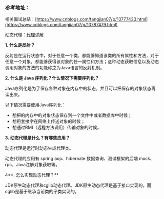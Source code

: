 ### 参考地址：

相关面试总结：[https://www.cnblogs.com/tangjian07/p/10777433.html](https://www.cnblogs.com/tangjian07/p/10787479.html)

动态代理：[代理详解](https://tuonioooo.gitbooks.io/application-framework/content/springyuan-ma-jie-du-pian/aopshi-xian-yuan-li-ji-chang-jian-wu-qu/cglibhe-jdk-dong-tai-dai-li.html)

**1. 什么是反射？**

反射是在运行状态中，对于任意一个类，都能够知道该类的所有属性和方法，对于任意一个对象，都能够获得该对象的任一属性和方法；这种动态获取信息以及动态调用对象的方法的功能称之为Java语言的反射机制。

**2. 什么是 Java 序列化？什么情况下需要序列化？**

Java序列化是为了保存各种对象在内存中的状态，并且可以把保存的对象状态再读出来。

以下情况需要使用Java序列化：

* 想把的内存中的对象状态保存到一个文件中或者数据库中时候；
* 想用套接字在网络上传送对象的时候；
* 想通过RMI（远程方法调用）传输对象的时候。

**3. 动态代理是什么？有哪些应用？**

动态代理是运行时动态生成代理类。

动态代理的应用有 spring aop、hibernate 数据查询、测试框架的后端 mock、rpc，Java注解对象获取等。

4**. 怎么实现动态代理？**

JDK原生动态代理和cglib动态代理。JDK原生动态代理是基于接口实现的，而cglib是基于继承当前类的子类实现的。

